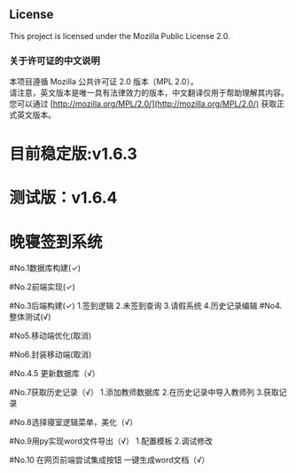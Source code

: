 ## License

This project is licensed under the Mozilla Public License 2.0. 

### 关于许可证的中文说明
本项目遵循 Mozilla 公共许可证 2.0 版本（MPL 2.0）。  
请注意，英文版本是唯一具有法律效力的版本，中文翻译仅用于帮助理解其内容。您可以通过 [http://mozilla.org/MPL/2.0/](http://mozilla.org/MPL/2.0/) 获取正式英文版本。

# 目前稳定版:v1.6.3

# 测试版：v1.6.4

# 晚寝签到系统

#No.1数据库构建(✓)

#No.2前端实现(✓)

#No.3后端构建(✓)
        1.签到逻辑
        2.未签到查询
        3.请假系统
        4.历史记录编辑
#No4.整体测试(√)

#No5.移动端优化(取消)

#No6.封装移动端(取消)

#No.4.5 更新数据库（√）

#No.7获取历史记录（√）
        1.添加教师数据库
        2.在历史记录中导入教师列
        3.获取记录
        
#No.8选择寝室逻辑菜单，美化（√）
        
#No.9用py实现word文件导出（√）
1.配置模板
2.调试修改

#No.10 在网页前端尝试集成按钮 一键生成word文档（√）
